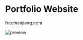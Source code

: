 # Portfolio Website
freemanjiang.com

![preview](https://user-images.githubusercontent.com/56516912/130343709-985882a4-5d46-43c8-a280-71bd4f68ec47.png)
